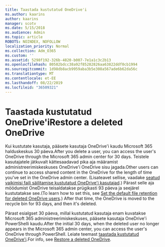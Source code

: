```yaml
---
title: Taastada kustutatud OneDrive'i
ms.author: kaarins
author: kaarins
manager: scotv
ms.date: 5/15/2018
ms.audience: Admin
ms.topic: article
ROBOTS: NOINDEX, NOFOLLOW
localization_priority: Normal
ms.collection: Adm_O365
ms.custom: ''
ms.assetid: 5298f192-326b-4820-b007-7e1a1c3c2b13
ms.openlocfilehash: 80582bdcc38a92f85282826aa63822ddf0cb1994
ms.sourcegitcommit: 1d98db8acb9959aba3b5e308a567ade6b62da56c
ms.translationtype: MT
ms.contentlocale: et-EE
ms.lasthandoff: 08/22/2019
ms.locfileid: "36509321"
---
```

# <a name="restore-a-deleted-onedrive"></a><span data-ttu-id="431ee-102">Taastada kustutatud OneDrive'i</span><span class="sxs-lookup"><span data-stu-id="431ee-102">Restore a deleted OneDrive</span></span>

<span data-ttu-id="431ee-103">Kui kustutate kasutaja, pääsete kasutaja OneDrive'i kaudu Microsoft 365 halduskeskus 30 päeva.</span><span class="sxs-lookup"><span data-stu-id="431ee-103">After you delete a user, you can access the user's OneDrive through the Microsoft 365 admin center for 30 days.</span></span> <span data-ttu-id="431ee-104">Teistele kasutajatele jätkuvalt kättesaadavad pika aja määramist administreerimiskeskuses OneDrive'i OneDrive sisu jagada.</span><span class="sxs-lookup"><span data-stu-id="431ee-104">Other users can continue to access shared content in the OneDrive for the length of time you've set in the OneDrive admin center.</span></span> <span data-ttu-id="431ee-105">(Lisateavet sellise, vaadake [seatud vaikimisi faili säilitamise kustutatud OneDrive'i kasutajad](https://go.microsoft.com/fwlink/?linkid=874267).) Pärast selle aja möödumist OneDrive teisaldatakse prügikasti 93 päeva ja seejärel kustutatakse see.</span><span class="sxs-lookup"><span data-stu-id="431ee-105">(To learn how to set this, see [Set the default file retention for deleted OneDrive users](https://go.microsoft.com/fwlink/?linkid=874267).) After that time, the OneDrive is moved to the recycle bin for 93 days, and then it's deleted.</span></span>
  
<span data-ttu-id="431ee-106">Pärast esialgset 30 päeva, millal kustutatud kasutaja enam kuvatakse Microsoft 365 administreerimiskeskuses, pääsete kasutaja OneDrive'i PowerShelli kaudu.</span><span class="sxs-lookup"><span data-stu-id="431ee-106">After the initial 30 days, when the deleted user no longer appears in the Microsoft 365 admin center, you can access the user's OneDrive through PowerShell.</span></span> <span data-ttu-id="431ee-107">Leiate teemast [taastada kustutatud OneDrive'i](https://go.microsoft.com/fwlink/?linkid=874269).</span><span class="sxs-lookup"><span data-stu-id="431ee-107">For info, see [Restore a deleted OneDrive](https://go.microsoft.com/fwlink/?linkid=874269).</span></span>
  

